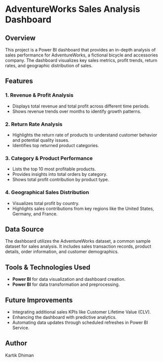 # AdventureWorks Sales Analysis Dashboard

## Overview
This project is a Power BI dashboard that provides an in-depth analysis of sales performance for AdventureWorks, a fictional bicycle and accessories company. The dashboard visualizes key sales metrics, profit trends, return rates, and geographic distribution of sales.

## Features
### 1. **Revenue & Profit Analysis**
- Displays total revenue and total profit across different time periods.
- Shows revenue trends over months to identify growth patterns.

### 2. **Return Rate Analysis**
- Highlights the return rate of products to understand customer behavior and potential quality issues.
- Identifies top returned product categories.

### 3. **Category & Product Performance**
- Lists the top 10 most profitable products.
- Provides insights into total orders by category.
- Shows total profit contribution by product type.

### 4. **Geographical Sales Distribution**
- Visualizes total profit by country.
- Highlights sales contributions from key regions like the United States, Germany, and France.

## Data Source
The dashboard utilizes the AdventureWorks dataset, a common sample dataset for sales analysis. It includes sales transaction records, product details, order information, and customer demographics.

## Tools & Technologies Used
- **Power BI** for data visualization and dashboard creation.
- **Power BI** for data transformation and preprocessing.


## Future Improvements
- Integrating additional sales KPIs like Customer Lifetime Value (CLV).
- Enhancing the dashboard with predictive analytics.
- Automating data updates through scheduled refreshes in Power BI Service.

## Author
Kartik Dhiman


